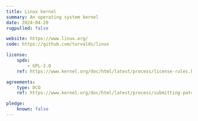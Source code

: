 ```yaml
---
title: Linux kernel
summary: An operating system kernel
date: 2024-04-20
rugpulled: false

website: https://www.linux.org/
code: https://github.com/torvalds/linux

license:
    spdx:
        - GPL-2.0
    ref: https://www.kernel.org/doc/html/latest/process/license-rules.html

agreements:
    type: DCO
    ref: https://www.kernel.org/doc/html/latest/process/submitting-patches.html#sign-your-work-the-developer-s-certificate-of-origin

pledge:
    known: false
---
```


